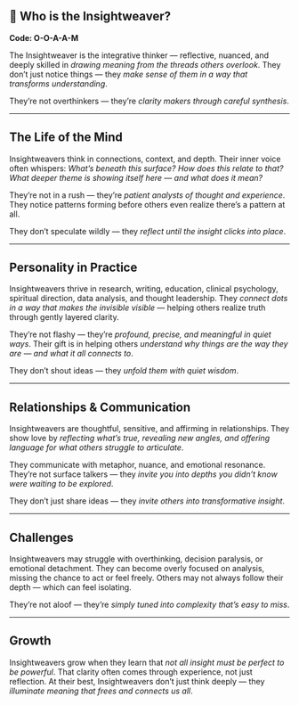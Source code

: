 ## 🧠 Who is the Insightweaver?  
**Code: O-O-A-A-M**

The Insightweaver is the integrative thinker — reflective, nuanced, and deeply skilled in *drawing meaning from the threads others overlook*. They don’t just notice things — they *make sense of them in a way that transforms understanding*.

They’re not overthinkers — they’re *clarity makers through careful synthesis*.

---

## The Life of the Mind

Insightweavers think in connections, context, and depth. Their inner voice often whispers: *What’s beneath this surface? How does this relate to that? What deeper theme is showing itself here — and what does it mean?*

They’re not in a rush — they’re *patient analysts of thought and experience*. They notice patterns forming before others even realize there’s a pattern at all.

They don’t speculate wildly — they *reflect until the insight clicks into place*.

---

## Personality in Practice

Insightweavers thrive in research, writing, education, clinical psychology, spiritual direction, data analysis, and thought leadership. They *connect dots in a way that makes the invisible visible* — helping others realize truth through gently layered clarity.

They’re not flashy — they’re *profound, precise, and meaningful in quiet ways*. Their gift is in helping others *understand why things are the way they are — and what it all connects to*.

They don’t shout ideas — they *unfold them with quiet wisdom*.

---

## Relationships & Communication

Insightweavers are thoughtful, sensitive, and affirming in relationships. They show love by *reflecting what’s true, revealing new angles, and offering language for what others struggle to articulate*.

They communicate with metaphor, nuance, and emotional resonance. They’re not surface talkers — they *invite you into depths you didn’t know were waiting to be explored*.

They don’t just share ideas — they *invite others into transformative insight*.

---

## Challenges

Insightweavers may struggle with overthinking, decision paralysis, or emotional detachment. They can become overly focused on analysis, missing the chance to act or feel freely. Others may not always follow their depth — which can feel isolating.

They’re not aloof — they’re *simply tuned into complexity that’s easy to miss*.

---

## Growth

Insightweavers grow when they learn that *not all insight must be perfect to be powerful*. That clarity often comes through experience, not just reflection. At their best, Insightweavers don’t just think deeply — they *illuminate meaning that frees and connects us all*.
